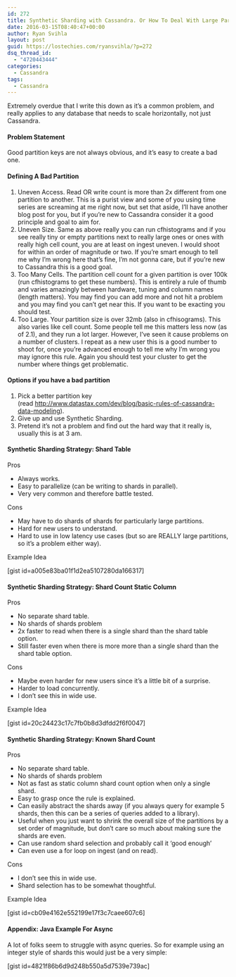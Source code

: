 ```yaml
---
id: 272
title: Synthetic Sharding with Cassandra. Or How To Deal With Large Partitions.
date: 2016-03-15T08:40:47+00:00
author: Ryan Svihla
layout: post
guid: https://lostechies.com/ryansvihla/?p=272
dsq_thread_id:
  - "4720443444"
categories:
  - Cassandra
tags:
  - Cassandra
---
```

<div>
  <p id="67ee">
    Extremely overdue that I write this down as it’s a common problem, and really applies to any database that needs to scale horizontally, not just Cassandra.
  </p>
  
  <h4 id="8e61">
    Problem Statement
  </h4>
  
  <p id="c539">
    Good partition keys are not always obvious, and it’s easy to create a bad one.
  </p>
  
  <h4 id="18b9">
    Defining A Bad Partition
  </h4>
  
  <ol>
    <li id="d027">
      Uneven Access. Read OR write count is more than 2x different from one partition to another. This is a purist view and some of you using time series are screaming at me right now, but set that aside, I’ll have another blog post for you, but if you’re new to Cassandra consider it a good principle and goal to aim for.
    </li>
    <li id="61ed">
      Uneven Size. Same as above really you can run cfhistograms and if you see really tiny or empty partitions next to really large ones or ones with really high cell count, you are at least on ingest uneven. I would shoot for within an order of magnitude or two. If you’re smart enough to tell me why I’m wrong here that’s fine, I’m not gonna care, but if you’re new to Cassandra this is a good goal.
    </li>
    <li id="ef36">
      Too Many Cells. The partition cell count for a given partition is over 100k (run cfhistograms to get these numbers). This is entirely a rule of thumb and varies amazingly between hardware, tuning and column names (length matters). You may find you can add more and not hit a problem and you may find you can’t get near this. If you want to be exacting you should test.
    </li>
    <li id="2e64">
      Too Large. Your partition size is over 32mb (also in cfhisograms). This also varies like cell count. Some people tell me this matters less now (as of 2.1), and they run a lot larger. However, I’ve seen it cause problems on a number of clusters. I repeat as a new user this is a good number to shoot for, once you’re advanced enough to tell me why I’m wrong you may ignore this rule. Again you should test your cluster to get the number where things get problematic.
    </li>
  </ol>
  
  <h4 id="ad33">
    Options if you have a bad partition
  </h4>
  
  <ol>
    <li id="1f72">
      Pick a better partition key (read <a href="http://www.datastax.com/dev/blog/basic-rules-of-cassandra-data-modeling" rel="nofollow" data-href="http://www.datastax.com/dev/blog/basic-rules-of-cassandra-data-modeling">http://www.datastax.com/dev/blog/basic-rules-of-cassandra-data-modeling</a>).
    </li>
    <li id="32f4">
      Give up and use Synthetic Sharding.
    </li>
    <li id="bfd5">
      Pretend it’s not a problem and find out the hard way that it really is, usually this is at 3 am.
    </li>
  </ol>
  
  <h4 id="c16b">
    Synthetic Sharding Strategy: Shard Table
  </h4>
  
  <p id="ab05">
    Pros
  </p>
  
  <ul>
    <li id="1c7f">
      Always works.
    </li>
    <li id="a7b6">
      Easy to parallelize (can be writing to shards in parallel).
    </li>
    <li id="8f7f">
      Very very common and therefore battle tested.
    </li>
  </ul>
  
  <p id="0822">
    Cons
  </p>
  
  <ul>
    <li id="8451">
      May have to do shards of shards for particularly large partitions.
    </li>
    <li id="4f29">
      Hard for new users to understand.
    </li>
    <li id="3fce">
      Hard to use in low latency use cases (but so are REALLY large partitions, so it’s a problem either way).
    </li>
  </ul>
  
  <p id="e7d3">
    Example Idea
  </p>
  
  <p>
    [gist id=a005e83ba01f1d2ea5107280da166317]
  </p>
  
  <h4 id="a449">
    Synthetic Sharding Strategy: Shard Count Static Column
  </h4>
  
  <p id="dda2">
    Pros
  </p>
  
  <ul>
    <li id="a29a">
      No separate shard table.
    </li>
    <li id="25fb">
      No shards of shards problem
    </li>
    <li id="6bad">
      2x faster to read when there is a single shard than the shard table option.
    </li>
    <li id="19f6">
      Still faster even when there is more more than a single shard than the shard table option.
    </li>
  </ul>
  
  <p id="95a9">
    Cons
  </p>
  
  <ul>
    <li id="2776">
      Maybe even harder for new users since it’s a little bit of a surprise.
    </li>
    <li id="59cf">
      Harder to load concurrently.
    </li>
    <li id="077b">
      I don’t see this in wide use.
    </li>
  </ul>
  
  <p id="5083">
    Example Idea
  </p>
  
  <p>
    [gist id=20c24423c17c7fb0b8d3dfdd2f6f0047]
  </p>
  
  <h4 id="d981">
    Synthetic Sharding Strategy: Known Shard Count
  </h4>
  
  <p id="7b42">
    Pros
  </p>
  
  <ul>
    <li id="a869">
      No separate shard table.
    </li>
    <li id="2e21">
      No shards of shards problem
    </li>
    <li id="76fc">
      Not as fast as static column shard count option when only a single shard.
    </li>
    <li id="76b6">
      Easy to grasp once the rule is explained.
    </li>
    <li id="9d27">
      Can easily abstract the shards away (if you always query for example 5 shards, then this can be a series of queries added to a library).
    </li>
    <li id="13a4">
      Useful when you just want to shrink the overall size of the partitions by a set order of magnitude, but don’t care so much about making sure the shards are even.
    </li>
    <li id="2070">
      Can use random shard selection and probably call it ‘good enough’
    </li>
    <li id="5b04">
      Can even use a for loop on ingest (and on read).
    </li>
  </ul>
  
  <p id="52c4">
    Cons
  </p>
  
  <ul>
    <li id="0f2e">
      I don’t see this in wide use.
    </li>
    <li id="19c0">
      Shard selection has to be somewhat thoughtful.
    </li>
  </ul>
  
  <p id="6a21">
    Example Idea
  </p>
  
  <p>
    [gist id=cb09e4162e552199e17f3c7caee607c6]
  </p>
  
  <h4 id="d47a">
    Appendix: Java Example For Async
  </h4>
  
  <p id="1eb3">
    A lot of folks seem to struggle with async queries. So for example using an integer style of shards this would just be a very simple:
  </p>
  
  <p>
    [gist id=4821f86b6d9d248b550a5d7539e739ac]
  </p>
</div>

<div>
</div>